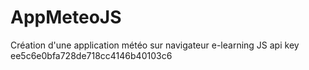 # AppMeteoJS

Création d'une application météo sur navigateur e-learning JS
api key ee5c6e0bfa728de718cc4146b40103c6

